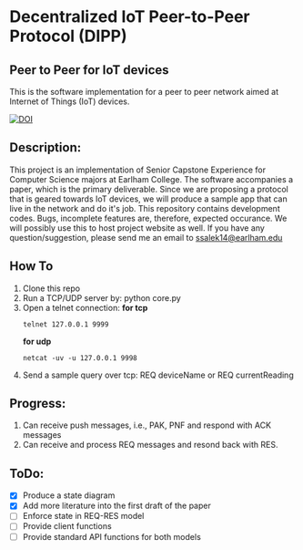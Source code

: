 # Decentralized IoT Peer-to-Peer Protocol (DIPP)

## Peer to Peer for IoT devices
This is the software implementation for a peer to peer network aimed at 
Internet of Things (IoT) devices.

[![DOI](https://zenodo.org/badge/DOI/10.5281/zenodo.1098483.svg)](https://doi.org/10.5281/zenodo.1098483)

## Description:
This project is an implementation of Senior Capstone Experience for Computer
Science majors at Earlham College. The software accompanies a paper, which
is the primary deliverable. Since we are proposing a protocol that is geared
towards IoT devices, we will produce a sample app that can live in the network
and do it's job. This repository contains development codes. Bugs, incomplete
features are, therefore, expected occurance. We will possibly use this to host
project website as well. If you have any question/suggestion, please send me an email to 
ssalek14@earlham.edu

## How To
1. Clone this repo
2. Run a TCP/UDP server by:
    python core.py
3. Open a telnet connection:
    **for tcp**
    ```
    telnet 127.0.0.1 9999
    ```
    **for udp**
    ```
    netcat -uv -u 127.0.0.1 9998
    ```
4. Send a sample query over tcp:
    REQ deviceName
or
    REQ currentReading

## Progress:
1. Can receive push messages, i.e., PAK, PNF and respond with ACK messages
2. Can receive and process REQ messages and resond back with RES.

## ToDo:
- [x] Produce a state diagram
- [x] Add more literature into the first draft of the paper
- [ ] Enforce state in REQ-RES model
- [ ] Provide client functions
- [ ] Provide standard API functions for both models
